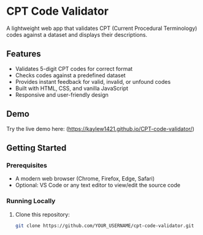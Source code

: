 # CPT Code Validator

A lightweight web app that validates CPT (Current Procedural Terminology) codes against a dataset and displays their descriptions.

## Features

- Validates 5-digit CPT codes for correct format  
- Checks codes against a predefined dataset  
- Provides instant feedback for valid, invalid, or unfound codes  
- Built with HTML, CSS, and vanilla JavaScript  
- Responsive and user-friendly design

## Demo

Try the live demo here: (https://kaylew1421.github.io/CPT-code-validator/)

## Getting Started

### Prerequisites

- A modern web browser (Chrome, Firefox, Edge, Safari)  
- Optional: VS Code or any text editor to view/edit the source code

### Running Locally

1. Clone this repository:  
   ```bash
   git clone https://github.com/YOUR_USERNAME/cpt-code-validator.git
